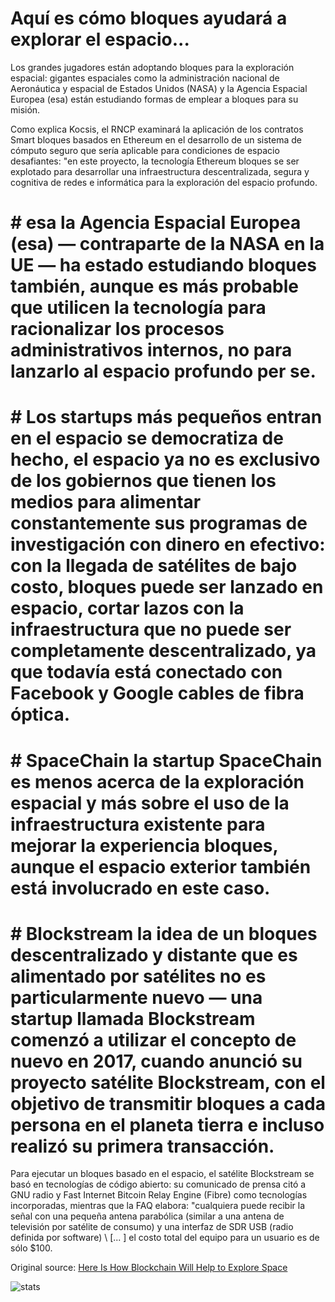 # Aquí es cómo bloques ayudará a explorar el espacio...

Los grandes jugadores están adoptando bloques para la exploración espacial: gigantes espaciales como la administración nacional de Aeronáutica y espacial de Estados Unidos (NASA) y la Agencia Espacial Europea (esa) están estudiando formas de emplear a bloques para su misión.

Como explica Kocsis, el RNCP examinará la aplicación de los contratos Smart bloques basados en Ethereum en el desarrollo de un sistema de cómputo seguro que sería aplicable para condiciones de espacio desafiantes: "en este proyecto, la tecnología Ethereum bloques se ser explotado para desarrollar una infraestructura descentralizada, segura y cognitiva de redes e informática para la exploración del espacio profundo.

# # esa la Agencia Espacial Europea (esa) — contraparte de la NASA en la UE — ha estado estudiando bloques también, aunque es más probable que utilicen la tecnología para racionalizar los procesos administrativos internos, no para lanzarlo al espacio profundo per se.

# # Los startups más pequeños entran en el espacio se democratiza de hecho, el espacio ya no es exclusivo de los gobiernos que tienen los medios para alimentar constantemente sus programas de investigación con dinero en efectivo: con la llegada de satélites de bajo costo, bloques puede ser lanzado en espacio, cortar lazos con la infraestructura que no puede ser completamente descentralizado, ya que todavía está conectado con Facebook y Google cables de fibra óptica.

# # SpaceChain la startup SpaceChain es menos acerca de la exploración espacial y más sobre el uso de la infraestructura existente para mejorar la experiencia bloques, aunque el espacio exterior también está involucrado en este caso.

# # Blockstream la idea de un bloques descentralizado y distante que es alimentado por satélites no es particularmente nuevo — una startup llamada Blockstream comenzó a utilizar el concepto de nuevo en 2017, cuando anunció su proyecto satélite Blockstream, con el objetivo de transmitir bloques a cada persona en el planeta tierra e incluso realizó su primera transacción.

Para ejecutar un bloques basado en el espacio, el satélite Blockstream se basó en tecnologías de código abierto: su comunicado de prensa citó a GNU radio y Fast Internet Bitcoin Relay Engine (Fibre) como tecnologías incorporadas, mientras que la FAQ elabora: "cualquiera puede recibir la señal con una pequeña antena parabólica (similar a una antena de televisión por satélite de consumo) y una interfaz de SDR USB (radio definida por software) \ [... \] el costo total del equipo para un usuario es de sólo $100.

Original source: [Here Is How Blockchain Will Help to Explore Space](https://cointelegraph.com/news/here-is-how-blockchain-will-help-to-explore-space)

![stats](https://c.statcounter.com/11760860/0/a89fa40b/1/ "stats")